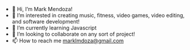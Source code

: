 - 👋 Hi, I’m Mark Mendoza!
- 👀 I’m interested in creating music, fitness, video games, video editing, and software development!
- 🌱 I’m currently learning Javascript
- 💞️ I’m looking to collaborate on any sort of project!
- 📫 How to reach me marklmdoza@gmail.com

<!---
markmdoza/markmdoza is a ✨ special ✨ repository because its `README.md` (this file) appears on your GitHub profile.
You can click the Preview link to take a look at your changes.
--->
